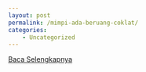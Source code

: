 ```yaml
---
layout: post
permalink: /mimpi-ada-beruang-coklat/
categories:
    - Uncategorized
---
```


[Baca Selengkapnya](/07)
